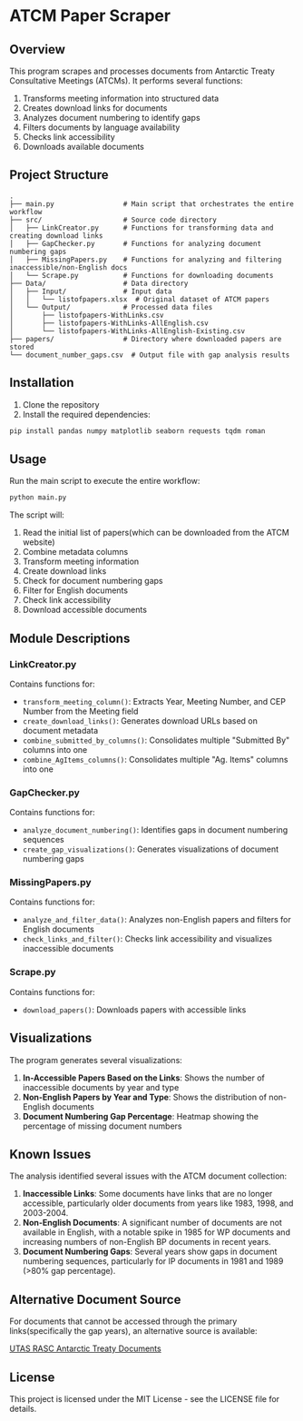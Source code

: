 # ATCM Paper Scraper

## Overview

This program scrapes and processes documents from Antarctic Treaty Consultative Meetings (ATCMs). It performs several functions:

1. Transforms meeting information into structured data
2. Creates download links for documents
3. Analyzes document numbering to identify gaps
4. Filters documents by language availability
5. Checks link accessibility
6. Downloads available documents

## Project Structure

```
.
├── main.py                 # Main script that orchestrates the entire workflow
├── src/                    # Source code directory
│   ├── LinkCreator.py      # Functions for transforming data and creating download links
│   ├── GapChecker.py       # Functions for analyzing document numbering gaps
│   ├── MissingPapers.py    # Functions for analyzing and filtering inaccessible/non-English docs
│   └── Scrape.py           # Functions for downloading documents
├── Data/                   # Data directory
│   ├── Input/              # Input data
│   │   └── listofpapers.xlsx  # Original dataset of ATCM papers
│   └── Output/             # Processed data files
│       ├── listofpapers-WithLinks.csv
│       ├── listofpapers-WithLinks-AllEnglish.csv
│       └── listofpapers-WithLinks-AllEnglish-Existing.csv
├── papers/                 # Directory where downloaded papers are stored
└── document_number_gaps.csv  # Output file with gap analysis results
```

## Installation

1. Clone the repository
2. Install the required dependencies:

```bash
pip install pandas numpy matplotlib seaborn requests tqdm roman
```

## Usage

Run the main script to execute the entire workflow:

```bash
python main.py
```

The script will:
1. Read the initial list of papers(which can be downloaded from the ATCM website)
2. Combine metadata columns
3. Transform meeting information
4. Create download links
5. Check for document numbering gaps
6. Filter for English documents
7. Check link accessibility
8. Download accessible documents

## Module Descriptions

### LinkCreator.py

Contains functions for:
- `transform_meeting_column()`: Extracts Year, Meeting Number, and CEP Number from the Meeting field
- `create_download_links()`: Generates download URLs based on document metadata
- `combine_submitted_by_columns()`: Consolidates multiple "Submitted By" columns into one
- `combine_AgItems_columns()`: Consolidates multiple "Ag. Items" columns into one

### GapChecker.py

Contains functions for:
- `analyze_document_numbering()`: Identifies gaps in document numbering sequences
- `create_gap_visualizations()`: Generates visualizations of document numbering gaps

### MissingPapers.py

Contains functions for:
- `analyze_and_filter_data()`: Analyzes non-English papers and filters for English documents
- `check_links_and_filter()`: Checks link accessibility and visualizes inaccessible documents

### Scrape.py

Contains functions for:
- `download_papers()`: Downloads papers with accessible links

## Visualizations

The program generates several visualizations:

1. **In-Accessible Papers Based on the Links**: Shows the number of inaccessible documents by year and type
2. **Non-English Papers by Year and Type**: Shows the distribution of non-English documents
3. **Document Numbering Gap Percentage**: Heatmap showing the percentage of missing document numbers

## Known Issues

The analysis identified several issues with the ATCM document collection:

1. **Inaccessible Links**: Some documents have links that are no longer accessible, particularly older documents from years like 1983, 1998, and 2003-2004.
2. **Non-English Documents**: A significant number of documents are not available in English, with a notable spike in 1985 for WP documents and increasing numbers of non-English BP documents in recent years.
3. **Document Numbering Gaps**: Several years show gaps in document numbering sequences, particularly for IP documents in 1981 and 1989 (>80% gap percentage).

## Alternative Document Source

For documents that cannot be accessed through the primary links(specifically the gap years), an alternative source is available:

[UTAS RASC Antarctic Treaty Documents](https://prod.utasrasc.cloud.edu.au/index.php/antarctic-treaty-consultative-meeting-atcm-documents-2/informationobject/inventory?sort=levelUp)

## License

This project is licensed under the MIT License - see the LICENSE file for details.
